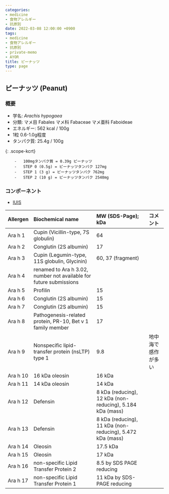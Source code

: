 ```yaml
---
categories:
- medicine
- 食物アレルギー
- 抗原別
date: 2022-03-08 12:00:00 +0900
tags:
- medicine
- 食物アレルギー
- 抗原別
- private-memo
- AYOR
title: ピーナッツ
type: page
---
```


## ピーナッツ (Peanut)

### 概要

- 学名: *Arachis hypogaea*
- 分類: マメ目 Fabales マメ科 Fabaceae マメ亜科 Faboideae
- エネルギー: 562 kcal / 100g
- 1粒 0.6-1.0g程度
- タンパク質: 25.4g / 100g

{: .scope-kcrt}

```
    -   100mgタンパク質 = 0.39g ピーナッツ
    -   STEP 0 (0.5g) = ピーナッツタンパク 127mg
    -   STEP 1 (3 g) = ピーナッツタンパク 762mg
    -   STEP 2 (10 g) = ピーナッツタンパク 2540mg
```

### コンポーネント

- [IUIS](http://www.allergen.org/search.php?Species=Arachis%20hypogaea)

|Allergen|Biochemical name|MW (SDS-Page); kDa|コメント|
|:----|:----|:----|:----|
|Ara h 1|Cupin (Vicillin-type, 7S globulin)|64| |
|Ara h 2|Conglutin (2S albumin)|17| |
|Ara h 3|Cupin (Legumin-type, 11S globulin, Glycinin)|60, 37 (fragment)| |
|Ara h 4|renamed to Ara h 3.02, number not available for future submissions| | |
|Ara h 5|Profilin|15| |
|Ara h 6|Conglutin (2S albumin)|15| |
|Ara h 7|Conglutin (2S albumin)|15| |
|Ara h 8|Pathogenesis-related protein, PR-10, Bet v 1 family member|17| |
|Ara h 9|Nonspecific lipid-transfer protein (nsLTP) type 1|9.8|地中海で感作が多い|
|Ara h 10|16 kDa oleosin|16 kDa| |
|Ara h 11|14 kDa oleosin|14 kDa| |
|Ara h 12|Defensin|8 kDa (reducing), 12 kDa (non-reducing), 5.184 kDa (mass)| |
|Ara h 13|Defensin|8 kDa (reducing), 11 kDa (non-reducing), 5.472 kDa (mass)| |
|Ara h 14|Oleosin|17.5 kDa| |
|Ara h 15|Oleosin|17 kDa| |
|Ara h 16|non-specific Lipid Transfer Protein 2|8.5 by SDS PAGE reducing| |
|Ara h 17|non-specific Lipid Transfer Protein 1|11 kDa by SDS-PAGE reducing| |
